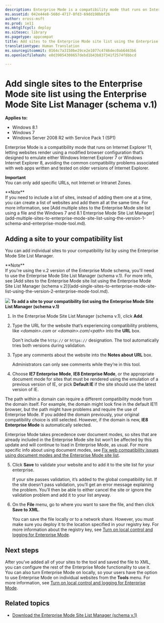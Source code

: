 ```yaml
---
description: Enterprise Mode is a compatibility mode that runs on Internet Explorer 11, letting websites render using a modified browser configuration that's designed to emulate either Windows Internet Explorer 7 or Windows Internet Explorer 8, avoiding the common compatibility problems associated with web apps written and tested on older versions of Internet Explorer.
ms.assetid: 042e44e8-568d-4717-8fd3-69dd198bbf26
author: eross-msft
ms.prod: ie11
ms.mktglfcycl: deploy
ms.sitesec: library
ms.pagetype: appcompat
title: Add sites to the Enterprise Mode site list using the Enterprise Mode Site List Manager (schema v.1) (Internet Explorer 11 for IT Pros)
translationtype: Human Translation
ms.sourcegitcommit: 0164c7a3150be29ce2e1077c4746dec0ab6463b6
ms.openlocfilehash: e0d39054308657debd1b43b837341f2574f8bbcd

---
```


# Add single sites to the Enterprise Mode site list using the Enterprise Mode Site List Manager (schema v.1)

**Applies to:**

-   Windows 8.1
-   Windows 7
-   Windows Server 2008 R2 with Service Pack 1 (SP1)

Enterprise Mode is a compatibility mode that runs on Internet Explorer 11, letting websites render using a modified browser configuration that’s designed to emulate either Windows Internet Explorer 7 or Windows Internet Explorer 8, avoiding the common compatibility problems associated with web apps written and tested on older versions of Internet Explorer.<p>**Important**<br>You can only add specific URLs, not Internet or Intranet Zones.

<p>**Note**<br>If you need to include a lot of sites, instead of adding them one at a time, you can create a list of websites and add them all at the same time. For more information, see [Add multiple sites to the Enterprise Mode site list using a file and the Windows 7 and 8.1 Enterprise Mode Site List Manager](add-multiple-sites-to-enterprise-mode-site-list-using-the-version-1-schema-and-enterprise-mode-tool.md).

## Adding a site to your compatibility list
You can add individual sites to your compatibility list by using the Enterprise Mode Site List Manager.
<p>**Note**<br>If you're using the v.2 version of the Enterprise Mode schema, you'll need to use the Enterprise Mode Site List Manager (schema v.1). For more info, see [Add sites to the Enterprise Mode site list using the Enterprise Mode Site List Manager (schema v.2)](add-single-sites-to-enterprise-mode-site-list-using-the-version-2-enterprise-mode-tool.md).

 ![](images/wedge.gif) **To add a site to your compatibility list using the Enterprise Mode Site List Manager (schema v.1)**

1.  In the Enterprise Mode Site List Manager (schema v.1), click **Add**.

2.  Type the URL for the website that’s experiencing compatibility problems, like *&lt;domain&gt;.com* or *&lt;domain&gt;.com*/*&lt;path&gt;* into the **URL** box.<p>
Don't include the `http://` or `https://` designation. The tool automatically tries both versions during validation.

3.  Type any comments about the website into the **Notes about URL** box.<p>
Administrators can only see comments while they’re in this tool.

4.  Choose **IE7 Enterprise Mode**, **IE8 Enterprise Mode**, or the appropriate document mode for sites that must be rendered using the emulation of a previous version of IE, or pick **Default IE** if the site should use the latest version of IE.

The path within a domain can require a different compatibility mode from the domain itself. For example, the domain might look fine in the default IE11 browser, but the path might have problems and require the use of Enterprise Mode. If you added the domain previously, your original compatibility choice is still selected. However, if the domain is new, **IE8 Enterprise Mode** is automatically selected.

Enterprise Mode takes precedence over document modes, so sites that are already included in the Enterprise Mode site list won’t be affected by this update and will continue to load in Enterprise Mode, as usual. For more specific info about using document modes, see [Fix web compatibility issues using document modes and the Enterprise Mode site list](fix-compat-issues-with-doc-modes-and-enterprise-mode-site-list.md).

5.  Click **Save** to validate your website and to add it to the site list for your enterprise.<p>
If your site passes validation, it’s added to the global compatibility list. If the site doesn’t pass validation, you’ll get an error message explaining the problem. You’ll then be able to either cancel the site or ignore the validation problem and add it to your list anyway.

6.  On the **File** menu, go to where you want to save the file, and then click **Save to XML**.<p>
You can save the file locally or to a network share. However, you must make sure you deploy it to the location specified in your registry key. For more information about the registry key, see [Turn on local control and logging for Enterprise Mode](turn-on-local-control-and-logging-for-enterprise-mode.md).

## Next steps
After you’ve added all of your sites to the tool and saved the file to XML, you can configure the rest of the Enterprise Mode functionality to use it. You can also turn Enterprise Mode on locally, so your users have the option to use Enterprise Mode on individual websites from the **Tools** menu. For more information, see [Turn on local control and logging for Enterprise Mode](turn-on-local-control-and-logging-for-enterprise-mode.md).

## Related topics
- [Download the Enterprise Mode Site List Manager (schema v.1)](http://go.microsoft.com/fwlink/p/?LinkID=394378)
 

 






<!--HONumber=Jun16_HO4-->


